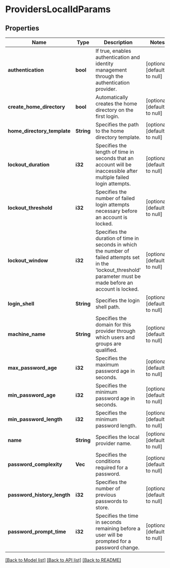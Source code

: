 # ProvidersLocalIdParams

## Properties
Name | Type | Description | Notes
------------ | ------------- | ------------- | -------------
**authentication** | **bool** | If true, enables authentication and identity management through the authentication provider. | [optional] [default to null]
**create_home_directory** | **bool** | Automatically creates the home directory on the first login. | [optional] [default to null]
**home_directory_template** | **String** | Specifies the path to the home directory template. | [optional] [default to null]
**lockout_duration** | **i32** | Specifies the length of time in seconds that an account will be inaccessible after multiple failed login attempts. | [optional] [default to null]
**lockout_threshold** | **i32** | Specifies the number of failed login attempts necessary before an account is locked. | [optional] [default to null]
**lockout_window** | **i32** | Specifies the duration of time in seconds in which the number of failed attempts set in the &#39;lockout_threshold&#39; parameter must be made before an account is locked. | [optional] [default to null]
**login_shell** | **String** | Specifies the login shell path. | [optional] [default to null]
**machine_name** | **String** | Specifies the domain for this provider through which users and groups are qualified. | [optional] [default to null]
**max_password_age** | **i32** | Specifies the maximum password age in seconds. | [optional] [default to null]
**min_password_age** | **i32** | Specifies the minimum password age in seconds. | [optional] [default to null]
**min_password_length** | **i32** | Specifies the minimum password length. | [optional] [default to null]
**name** | **String** | Specifies the local provider name. | [optional] [default to null]
**password_complexity** | **Vec<String>** | Specifies the conditions required for a password. | [optional] [default to null]
**password_history_length** | **i32** | Specifies the number of previous passwords to store. | [optional] [default to null]
**password_prompt_time** | **i32** | Specifies the time in seconds remaining before a user will be prompted for a password change. | [optional] [default to null]

[[Back to Model list]](../README.md#documentation-for-models) [[Back to API list]](../README.md#documentation-for-api-endpoints) [[Back to README]](../README.md)


